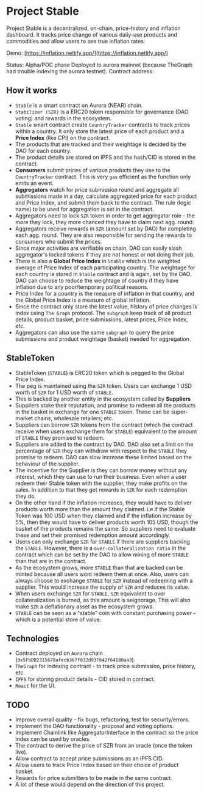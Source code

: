 # Project Stable

Project Stable is a decentralized, on-chain, price-history and inflation dashboard.
It tracks price change of various daily-use products and commodities and allow users to 
see true inflation rates.

Demo: [https://inflation.netlify.app/](https://inflation.netlify.app/)

Status: Alpha/POC phase
Deployed to aurora mainnet (because TheGraph had trouble indexing the aurora testnet).
Contract address: 

## How it works

- `Stable` is a smart contract on Aurora (NEAR) chain.
- `Stabilizer (SZR)` is a ERC20 token responsible for governance (DAO voting) and rewards in the ecosystem.
- `Stable` smart contract create `CountryTracker` contracts to track prices within a country. It only store the latest price of each product and a **Price Index** (like CPI) on the contract.
- The products that are tracked and their weightage is decided by the DAO for each country.
- The product details are stored on IPFS and the hash/CID is stored in the contract.
- **Consumers** submit prices of various products they use to the `CountryTracker` contract.
This is very `gas` efficient as the function only emits an event.
- **Aggregators** watch for price submission round and aggregate all submissions made in a day, calculate aggregated price for each product and Price Index, and submit them back to the contract. The rule (logic name) to be used for aggregation is set in the contract.
- Aggregators need to lock `SZR` token in order to get aggregator role - the more they lock, they more chanced they have to claim next agg. round. 
- Aggregators receive rewards in `SZR` (amount set by DAO) for completing each agg. round. They are also responsible for sending the rewards to consumers who submit the prices.
- Since major activities are verifiable on chain, DAO can easily slash aggregator's locked tokens if they are not honest or not doing their job.
- There is also a **Global Price Index** in `Stable` which is the weighted average of Price Index of each participating country. The weightage for each country is stored in `Stable` contract and is again, set by the DAO. DAO can choose to reduce the weightage of country if they have inflation due to any poor/temporary political reasons.
- Price Index for a country is the measure of inflation in that country, and the Global Price Index is a measure of global inflation.
- Since the contract only store the latest value, history of price changes is index using `The Graph` protocol. The `subgraph` keep track of all product details, product basket, price submissions, latest prices, Price Index, etc.
- Aggregators can also use the same `subgraph` to query the price submissions and product weightage (basket) needed for aggregation.


## StableToken
- StableToken (`STABLE`) is ERC20 token which is pegged to the Global Price Index.
- The peg is maintained using the `SZR` token. Users can exchange 1 USD worth of `SZR` for 1 USD worth of `STABLE`.
- This is backed by another entity in the ecosystem called by **Suppliers**
- Suppliers stake their reputation, and promise to redeem all the products in the basket in exchange for one `STABLE` token. These can be super-market chains, wholesale retailers, etc.
- Suppliers can borrow `SZR` tokens from the contract (which the contract receive when users exchange them for `STABLE`) equivalent to the amount of `STABLE` they promised to redeem.
- Suppliers are added to the contract by DAO. DAO also set a limit on the percentage of `SZR` they can withdraw with respect to the `STABLE` they promise to redeem. DAO can slow increase these limited based on the behaviour of the supplier.
- The incentive for the Supplier is they can borrow money without any interest, which they can use to run their business. Even when a user redeem their Stable token with the supplier, they make profits on the sales. In addition to that they get rewards in `SZR` for each redemption they do.
- On the other hand if the inflation increases, they would have to deliver products worth more than the amount they claimed. i.e if the Stable Token was 100 USD when they claimed and if the inflation increase by 5%, then they would have to deliver products worth 105 USD, though the basket of the products remains the same. So suppliers need to evaluate these and set their promised redemption amount accordingly.
- Users can only exchange `SZR` for `STABLE` if there are suppliers backing the `STABLE`. However, there is a `over-collateralization ratio` in the contract which can be set by the DAO to allow mining of more `STABLE` than that are in the contract.
- As the ecosystem grows, more `STABLE`  than that are backed can be minted because all users wont redeem them at once. Also, users can always choose to exchange `STABLE` for `SZR` instead of redeeming with a supplier. This would increase the supply of `SZR` and reduces its value.
- When users exchange `SZR` for `STABLE`, `SZR` equivalent to over collateralization is burned, as this amount is seignorage. This will also make `SZR` a deflationary asset as the ecosystem grows.
- `STABLE` can be seen as a "stable" coin with constant purchasing power - which is a potential store of value.



## Technologies

- Contract deployed on `Aurora` chain (`0x5FbDB2315678afecb367f032d93F642f64180aa3`).
- `TheGraph` for indexing contract - to track price submission, price history, etc.
- `IPFS` for storing product details - CID stored in contract.
- `React` for the UI.


## TODO
- Improve overall quality - fix bugs, refactoring, test for security/errors.
- Implement the DAO functionality - proposal and voting options.
- Implement Chainlink like AggregatorInterface in the contract so the price index can be used by oracles.
- The contract to derive the price of SZR from an oracle (once the token live).
- Allow contract to accept price submissions as an IPFS CID.
- Allow users to track Price Index based on their choice of product basket.
- Rewards for price submitters to be made in the same contract.
- A lot of these would depend on the direction of this project.